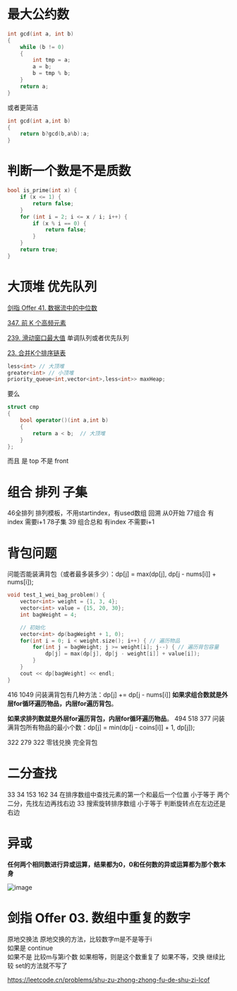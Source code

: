 
# 最大公约数

```cpp
int gcd(int a, int b)
{
    while (b != 0)
    {
        int tmp = a;
        a = b;
        b = tmp % b;
    }
    return a;
}
```

或者更简洁

```cpp
int gcd(int a,int b)
{
    return b?gcd(b,a%b):a;
}
```


# 判断一个数是不是质数

```cpp
bool is_prime(int x) {
    if (x <= 1) {
        return false;
    }
    for (int i = 2; i <= x / i; i++) {
        if (x % i == 0) {
            return false;
        }
    }
    return true;
}
```

# 大顶堆 优先队列

[剑指 Offer 41. 数据流中的中位数](https://leetcode.cn/problems/shu-ju-liu-zhong-de-zhong-wei-shu-lcof)

[347. 前 K 个高频元素](https://leetcode.cn/problems/top-k-frequent-elements)

[239. 滑动窗口最大值](https://leetcode.cn/problems/sliding-window-maximum) 单调队列或者优先队列  

[23. 合并K个排序链表](https://leetcode.cn/problems/merge-k-sorted-lists)



```cpp
less<int> // 大顶堆
greater<int> // 小顶堆 
priority_queue<int,vector<int>,less<int>> maxHeap;
```

要么
```cpp
struct cmp
{
	bool operator()(int a,int b)
	{
		return a < b;  // 大顶堆
	}
};
```

而且 是 top 不是 front

# 组合 排列 子集

46全排列  排列模板，不用startindex，有used数组 回溯 从0开始
77组合 有index 需要i+1
78子集
39 组合总和  有index 不需要i+1
# 背包问题

问能否能装满背包（或者最多装多少）：dp[j] = max(dp[j], dp[j - nums[i]] + nums[i]);

```cpp
void test_1_wei_bag_problem() {
    vector<int> weight = {1, 3, 4};
    vector<int> value = {15, 20, 30};
    int bagWeight = 4;

    // 初始化
    vector<int> dp(bagWeight + 1, 0);
    for(int i = 0; i < weight.size(); i++) { // 遍历物品
        for(int j = bagWeight; j >= weight[i]; j--) { // 遍历背包容量
            dp[j] = max(dp[j], dp[j - weight[i]] + value[i]);
        }
    }
    cout << dp[bagWeight] << endl;
}
```
416 1049
问装满背包有几种方法：dp[j] += dp[j - nums[i]]
**如果求组合数就是外层for循环遍历物品，内层for遍历背包**。

**如果求排列数就是外层for遍历背包，内层for循环遍历物品**。
494 518 377 
问装满背包所有物品的最小个数：dp[j] = min(dp[j - coins[i]] + 1, dp[j]);

322 279
322 零钱兑换 完全背包

# 二分查找

33 34 153 162
34  在排序数组中查找元素的第一个和最后一个位置  小于等于 两个二分，先找左边再找右边
33 搜索旋转排序数组 小于等于 判断旋转点在左边还是右边 


# 异或


**任何两个相同数进行异或运算，结果都为0，0和任何数的异或运算都为那个数本身**


![image](https://cdn.staticaly.com/gh/andyye1999/picx-images-hosting@master/20230709/image.2e9dh7q308ys.webp)


# 剑指 Offer 03. 数组中重复的数字

原地交换法
原地交换的方法，比较数字m是不是等于i  
如果是 continue  
如果不是 比较m与第i个数 如果相等，则是这个数重复了 如果不等，交换 继续比较 set的方法就不写了

https://leetcode.cn/problems/shu-zu-zhong-zhong-fu-de-shu-zi-lcof
